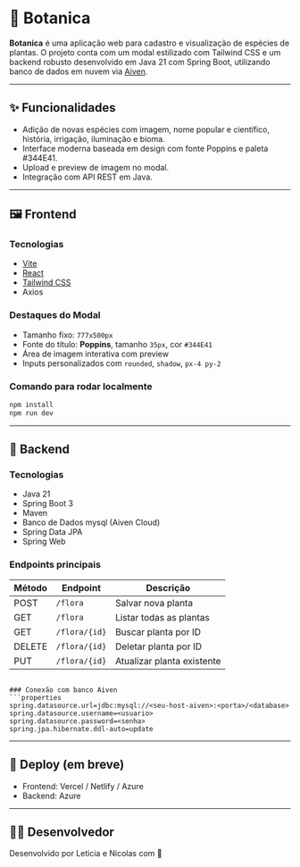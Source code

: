 # 🌿 Botanica

**Botanica** é uma aplicação web para cadastro e visualização de espécies de plantas. O projeto conta com um modal estilizado com Tailwind CSS e um backend robusto desenvolvido em Java 21 com Spring Boot, utilizando banco de dados em nuvem via [Aiven](https://aiven.io/).

---

## ✨ Funcionalidades

- Adição de novas espécies com imagem, nome popular e científico, história, irrigação, iluminação e bioma.
- Interface moderna baseada em design com fonte Poppins e paleta #344E41.
- Upload e preview de imagem no modal.
- Integração com API REST em Java.

---

## 🖼️ Frontend

### Tecnologias
- [Vite](https://vitejs.dev/)
- [React](https://react.dev/)
- [Tailwind CSS](https://tailwindcss.com/)
- Axios

### Destaques do Modal
- Tamanho fixo: `777x500px`
- Fonte do título: **Poppins**, tamanho `35px`, cor `#344E41`
- Área de imagem interativa com preview
- Inputs personalizados com `rounded`, `shadow`, `px-4 py-2`

### Comando para rodar localmente
```bash
npm install
npm run dev
```

---

## 🧠 Backend

### Tecnologias
- Java 21
- Spring Boot 3
- Maven
- Banco de Dados mysql (Aiven Cloud)
- Spring Data JPA
- Spring Web

### Endpoints principais
| Método | Endpoint         | Descrição                  |
|--------|------------------|----------------------------|
| POST   | `/flora`  | Salvar nova planta         |
| GET    | `/flora`         | Listar todas as plantas    |
| GET    | `/flora/{id}`    | Buscar planta por ID       |
| DELETE | `/flora/{id}`    | Deletar planta por ID      |
| PUT    | `/flora/{id}`    | Atualizar planta existente |

```

### Conexão com banco Aiven
```properties
spring.datasource.url=jdbc:mysql://<seu-host-aiven>:<porta>/<database>
spring.datasource.username=<usuario>
spring.datasource.password=<senha>
spring.jpa.hibernate.ddl-auto=update
```

---

## 🚀 Deploy (em breve)
- Frontend: Vercel / Netlify / Azure
- Backend: Azure

---

## 🧑‍💻 Desenvolvedor
Desenvolvido por Leticia e Nicolas com 💚
